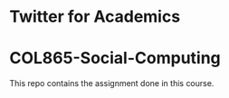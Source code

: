 # Twitter for Academics

# COL865-Social-Computing

This repo contains the assignment done in this course.
